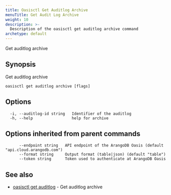 ```yaml
---
title: Oasisctl Get Auditlog Archive
menuTitle: Get Audit Log Archive
weight: 10
description: >-
  Description of the oasisctl get auditlog archive command
archetype: default
---
```

Get auditlog archive

## Synopsis

Get auditlog archive

```
oasisctl get auditlog archive [flags]
```

## Options

```
  -i, --auditlog-id string   Identifier of the auditlog
  -h, --help                 help for archive
```

## Options inherited from parent commands

```
      --endpoint string   API endpoint of the ArangoDB Oasis (default "api.cloud.arangodb.com")
      --format string     Output format (table|json) (default "table")
      --token string      Token used to authenticate at ArangoDB Oasis
```

## See also

* [oasisctl get auditlog](get-auditlog.md)	 - Get auditlog archive

